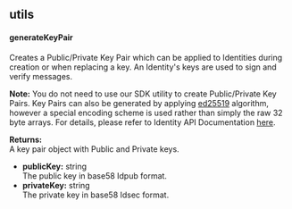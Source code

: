 utils
-----

#### generateKeyPair

Creates a Public/Private Key Pair which can be applied to Identities
during creation or when replacing a key. An Identity's keys are used to
sign and verify messages.

**Note:** You do not need to use our SDK utility to create Public/Private
Key Pairs. Key Pairs can also be generated by applying
[ed25519](https://ed25519.cr.yp.to/) algorithm, however a
special encoding scheme is used rather than simply the raw 32 byte
arrays. For details, please refer to Identity API Documentation [here](https://github.com/FactomProject/FactomDocs/blob/FD-849_PublishNewIdentitySpec/ApplicationIdentity.md).

**Returns:**</br>
A key pair object with Public and Private keys.
- **publicKey:** string</br>
The public key in base58 Idpub format.</br>
- **privateKey:** string</br>
The private key in base58 Idsec format. 
